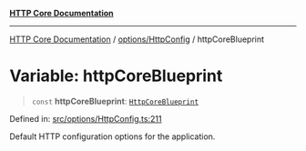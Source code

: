 [**HTTP Core Documentation**](../../../README.md)

***

[HTTP Core Documentation](../../../README.md) / [options/HttpConfig](../README.md) / httpCoreBlueprint

# Variable: httpCoreBlueprint

> `const` **httpCoreBlueprint**: [`HttpCoreBlueprint`](../interfaces/HttpCoreBlueprint.md)

Defined in: [src/options/HttpConfig.ts:211](https://github.com/stonemjs/http-core/blob/0d369869add0f1630e9b5b2cd1421e57ee8d3865/src/options/HttpConfig.ts#L211)

Default HTTP configuration options for the application.

